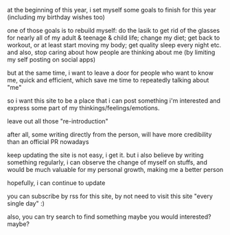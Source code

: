 at the beginning of this year, i set myself some goals to finish for this year (including my birthday wishes too)

one of those goals is to rebuild myself: do the lasik to get rid of the glasses for nearly all of my adult & teenage & child life; change my diet; get back to workout, or at least start moving my body; get quality sleep every night etc. and also, stop caring about how people are thinking about me (by limiting my self posting on social apps)

but at the same time, i want to leave a door for people who want to know me, quick and efficient, which save me time to repeatedly talking about "me" 

so i want this site to be a place that i can post something i'm interested and express some part of my thinkings/feelings/emotions. 

leave out all those "re-introduction"

after all, some writing directly from the person, will have more credibility than an official PR nowadays

keep updating the site is not easy, i get it. but i also believe by writing something regularly, i can observe the change of myself on stuffs, and would be much valuable for my personal growth, making me a better person 

hopefully, i can continue to update

you can subscribe by rss for this site, by not need to visit this site "every single day" :)

also, you can try search to find something maybe you would interested? maybe?